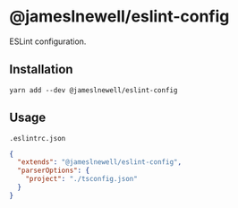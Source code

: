 # @jameslnewell/eslint-config

ESLint configuration.

## Installation

```
yarn add --dev @jameslnewell/eslint-config
```

## Usage

`.eslintrc.json`

```json
{
  "extends": "@jameslnewell/eslint-config",
  "parserOptions": {
    "project": "./tsconfig.json"
  }
}
```
